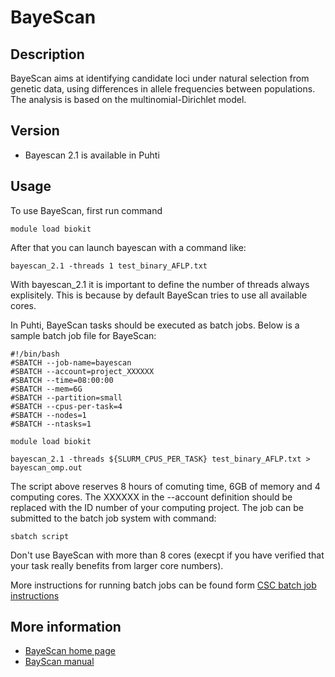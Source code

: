 # BayeScan

## Description

BayeScan aims at identifying candidate loci under natural selection from genetic data, using differences in allele frequencies 
between populations. The analysis is based on the multinomial-Dirichlet model. 

## Version

*   Bayescan 2.1 is available in Puhti

## Usage

To use BayeScan, first run command
```text
module load biokit
```
After that you can launch bayescan with a command like:
```text
bayescan_2.1 -threads 1 test_binary_AFLP.txt 
```

With bayescan_2.1 it is important to define the number of threads
always explisitely. This is because by default BayeScan tries
to use all available cores.

In Puhti, BayeScan tasks should be executed as batch jobs.
Below is a sample batch job file for BayeScan:

```text
#!/bin/bash
#SBATCH --job-name=bayescan
#SBATCH --account=project_XXXXXX
#SBATCH --time=08:00:00
#SBATCH --mem=6G
#SBATCH --partition=small
#SBATCH --cpus-per-task=4
#SBATCH --nodes=1
#SBATCH --ntasks=1

module load biokit

bayescan_2.1 -threads ${SLURM_CPUS_PER_TASK} test_binary_AFLP.txt > bayescan_omp.out
```


The script above reserves 8 hours of comuting time, 6GB of memory and 4 computing cores. The XXXXXX in the --account definition
should be replaced with the ID number of your computing project. The job can be submitted to the batch job system with command:
```text
sbatch script
```
Don't use BayeScan with more than 8 cores (execpt if you have verified that your task really benefits from larger core numbers).

More instructions for running batch jobs can be found form [CSC batch job instructions](../computing/running/getting-started/)

## More information

*   [BayeScan home page](http://cmpg.unibe.ch/software/BayeScan/index.html)
*   [BayScan manual](http://cmpg.unibe.ch/software/BayeScan/files/BayeScan2.1_manual.pdf)
